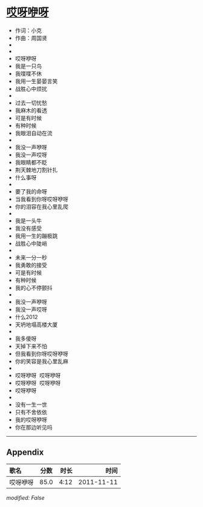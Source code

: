 # [哎呀咿呀](https://music.163.com/song?id=64097)

* 作词：小克
* 作曲：周国贤
*
*
* 哎呀咿呀
* 我是一只鸟
* 我喋喋不休
* 我用一生晏晏言笑
* 战胜心中烦扰
* 
* 过去一切忧愁
* 我麻木的看透
* 可是有时候
* 有种时候
* 我眼泪自动在流
* 
* 我没一声咿呀
* 我没一声哎呀
* 我眼睛都不眨
* 荆天棘地刀割针扎
* 什么事呀
* 
* 要了我的命呀
* 当我看到你呀哎呀咿呀
* 你的泪容在我心里乱爬
* 
* 我是一头牛
* 我没有感受
* 我用一生的蹦极跳
* 战胜心中陡峭
* 
* 未来一分一秒
* 我勇敢的接受
* 可是有时候
* 有种时候
* 我的心不停颤抖
* 
* 我没一声咿呀
* 我没一声哎呀
* 什么2012
* 天坍地塌高楼大厦
* 
* 我多傻呀
* 天掉下来不怕
* 但我看到你呀哎呀咿呀
* 你的笑容是我心里乱麻
* 
* 哎呀咿呀  哎呀咿呀
* 哎呀咿呀  哎呀咿呀
* 哎呀咿呀
* 
* 没有一生一世
* 只有不舍依依
* 我的哎呀咿呀
* 你在那边听见吗


---

## Appendix

|歌名|分数|时长|时间|
|:---|:---:|---:|---:|
|哎呀咿呀|85.0|4:12|2011-11-11

*modified: False*